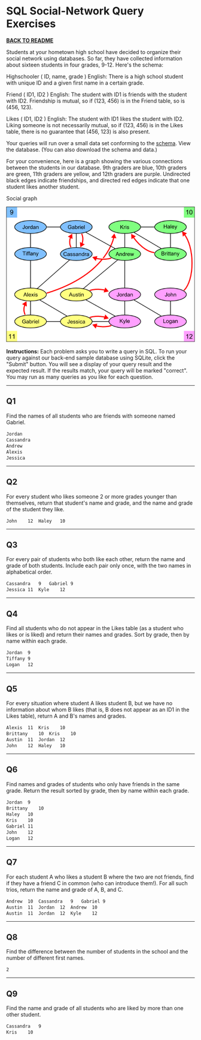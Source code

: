 # SQL Social-Network Query Exercises

[**BACK TO README**](../../README.md)

Students at your hometown high school have decided to organize their social network using databases. So far, they have collected information about sixteen students in four grades, 9-12. Here's the schema:

Highschooler ( ID, name, grade )
English: There is a high school student with unique ID and a given first name in a certain grade.

Friend ( ID1, ID2 )
English: The student with ID1 is friends with the student with ID2. Friendship is mutual, so if (123, 456) is in the Friend table, so is (456, 123).

Likes ( ID1, ID2 )
English: The student with ID1 likes the student with ID2. Liking someone is not necessarily mutual, so if (123, 456) is in the Likes table, there is no guarantee that (456, 123) is also present.

Your queries will run over a small data set conforming to the [schema](social.sql). View the database. (You can also download the schema and data.)

For your convenience, here is a graph showing the various connections between the students in our database. 9th graders are blue, 10th graders are green, 11th graders are yellow, and 12th graders are purple. Undirected black edges indicate friendships, and directed red edges indicate that one student likes another student.

Social graph

![social](social.png)

**Instructions:** Each problem asks you to write a query in SQL. To run your query against our back-end sample database using SQLite, click the "Submit" button. You will see a display of your query result and the expected result. If the results match, your query will be marked "correct". You may run as many queries as you like for each question.

---

## Q1

Find the names of all students who are friends with someone named Gabriel.

```
Jordan
Cassandra
Andrew
Alexis
Jessica
```

---

## Q2

For every student who likes someone 2 or more grades younger than themselves, return that student's name and grade, and the name and grade of the student they like.

```
John	12	Haley	10
```

---

## Q3

For every pair of students who both like each other, return the name and grade of both students. Include each pair only once, with the two names in alphabetical order.

```
Cassandra	9	Gabriel	9
Jessica	11	Kyle	12
```

---

## Q4

Find all students who do not appear in the Likes table (as a student who likes or is liked) and return their names and grades. Sort by grade, then by name within each grade.

```
Jordan	9
Tiffany	9
Logan	12
```

---

## Q5

For every situation where student A likes student B, but we have no information about whom B likes (that is, B does not appear as an ID1 in the Likes table), return A and B's names and grades.

```
Alexis	11	Kris	10
Brittany	10	Kris	10
Austin	11	Jordan	12
John	12	Haley	10
```

---

## Q6

Find names and grades of students who only have friends in the same grade. Return the result sorted by grade, then by name within each grade.

```
Jordan	9
Brittany	10
Haley	10
Kris	10
Gabriel	11
John	12
Logan	12
```

---

## Q7

For each student A who likes a student B where the two are not friends, find if they have a friend C in common (who can introduce them!). For all such trios, return the name and grade of A, B, and C.

```
Andrew	10	Cassandra	9	Gabriel	9
Austin	11	Jordan	12	Andrew	10
Austin	11	Jordan	12	Kyle	12
```

---

## Q8

Find the difference between the number of students in the school and the number of different first names.

```
2
```

---

## Q9

Find the name and grade of all students who are liked by more than one other student.

```
Cassandra	9
Kris	10
```